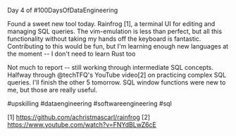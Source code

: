 Day 4 of #100DaysOfDataEngineering

Found a sweet new tool today. Rainfrog [1], a terminal UI for editing and managing SQL queries. The vim-emulation is less than perfect, but all this functionality without taking my hands off the keyboard is fantastic. Contributing to this would be fun, but I'm learning enough new languages at the moment -- I don't need to learn Rust too

Not much to report -- still working through intermediate SQL concepts. Halfway through @techTFQ's YouTube video[2] on practicing complex SQL queries. I'll finish the other 5 tomorrow. SQL window functions were new to me, but those are really useful.

#upskilling #dataengineering #softwareengineering #sql

[1] https://github.com/achristmascarl/rainfrog
[2] https://www.youtube.com/watch?v=FNYdBLwZ6cE
